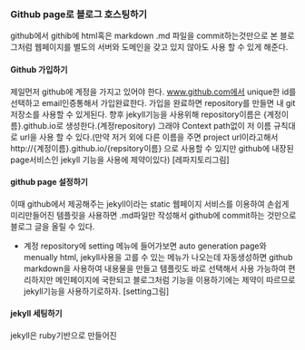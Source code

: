 ### Github page로 블로그 호스팅하기
github에서 githib에 html혹은 markdown .md 파일을 commit하는것만으로 본 블로그처럼 웹페이지를 별도의 서버와 도메인을 갖고 있지 않아도 사용 할 수 있게 해준다.

#### Github 가입하기
제일먼저 github에 계정을 가지고 있어야 한다. www.github.com에서 unique한 id를 선택하고 email인증통해서 가입완료한다.
가입을 완료하면 repository를 만들면 내 git 저장소를 사용할 수 있게된다. 향후 jekyll기능을 사용위해 repository이름은 {계정이름}.github.io로 생성한다.(계정repository) 그래야 Context path없이 저 이름 규칙대로 url을 사용 할 수 있다.(만약 저거 외에 다른 이름을 주면 project url이라고해서 http://{계정이름}.github.io/{repsitory이름} 으로 사용할 수 있지만 github에 내장된 page서비스인 jekyll 기능을 사용에 제약이있다)
[레파지토리그림]

#### github page 설정하기
이때 github에서 제공해주는 jekyll이라는 static 웹페이지 서비스를 이용하여 손쉽게 미리만들어진 템플릿을 사용하면 .md파일만 작성해서 github에 commit하는 것만으로 블로그 글을 올릴 수 있다.
- 계정 repository에 setting 메뉴에 들어가보면 auto generation page와 menually html, jekyll사용을 고를 수 있는 메뉴가 나오는데 자동생성하면 github markdown을 사용하여 내용물을 만들고 템플릿도 바로 선택해서 사용 가능하여 편리하지만 메인페이지에 국한되고 블로그처럼 기능을 이용하기에는 제약이 따르므로 jekyll기능을 사용하기로하자.
[setting그림]

#### jekyll 세팅하기
jekyll은 ruby기반으로 만들어진 


